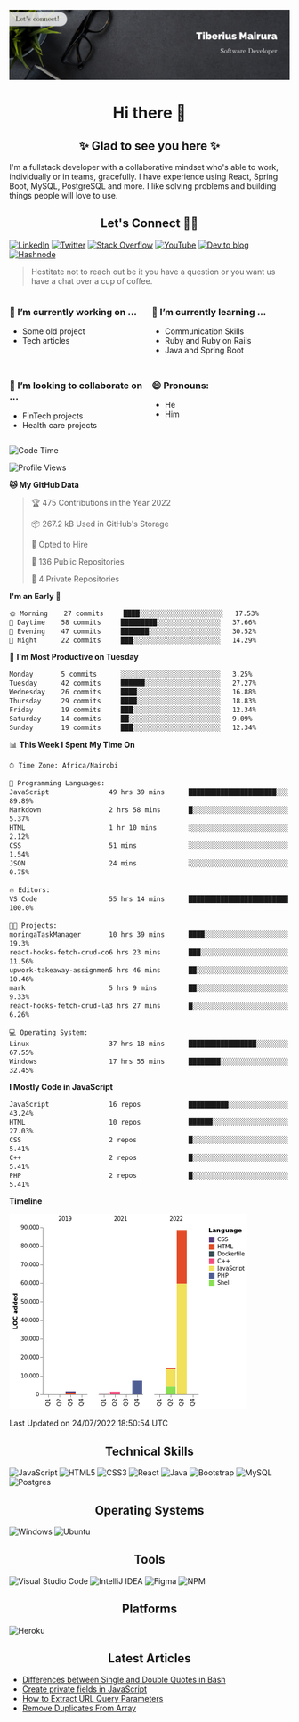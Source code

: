![cover-image](assets/images/banner.jpg)

<h1 align="center">
 Hi there 👋
</h1>

<h2 align="center"> ✨ Glad to see you here ✨ </h2>

I'm a fullstack developer with a collaborative mindset who's able to work, individually or in teams, gracefully. I have experience using React, Spring Boot, MySQL, PostgreSQL and more. I like solving problems and building things people will love to use.

<h2 align="center"> Let's Connect 🤝🏾 </h2>

[![LinkedIn](https://img.shields.io/badge/linkedin-%230077B5.svg?style=for-the-badge&logo=linkedin&logoColor=white)](https://www.linkedin.com/in/tiberius-mairura/) [![Twitter](https://img.shields.io/badge/Twitter-%231DA1F2.svg?style=for-the-badge&logo=Twitter&logoColor=white)](https://twitter.com/hermit_tiberius) [![Stack Overflow](https://img.shields.io/badge/-Stackoverflow-FE7A16?style=for-the-badge&logo=stack-overflow&logoColor=white)](https://stackoverflow.com/users/11869442/tiberius) [![YouTube](https://img.shields.io/badge/YouTube-%23FF0000.svg?style=for-the-badge&logo=YouTube&logoColor=white)](https://www.youtube.com/channel/UCEyv3oMzvLUv6tGs9KD_S_A) [![Dev.to blog](https://img.shields.io/badge/dev.to-0A0A0A?style=for-the-badge&logo=dev.to&logoColor=white)](https://dev.to/hermitex) [![Hashnode](https://img.shields.io/badge/Hashnode-2962FF?style=for-the-badge&logo=hashnode&logoColor=white)](https://hashnode.com/@hermitex)

> Hestitate not to reach out be it you have a question or you want us have a chat over a cup of coffee.

<div style="display: grid; gap: 0.5rem; grid-template-columns: repeat(2, 1fr);">

<div>

<h3>🔭  I’m currently working on ...</h3>

- Some old project
- Tech articles

</div>

<div>

<h3>🌱 I’m currently learning ...</h3>

- Communication Skills
- Ruby and Ruby on Rails
- Java and Spring Boot

</div>

<div>
<h3>👯 I’m looking to collaborate on ...</h3>

- FinTech projects
- Health care projects

</div>

<div>
<h3>😄 Pronouns:</h3>

- He
- Him
  
</div>

</div>

<!--START_SECTION:waka-->
![Code Time](http://img.shields.io/badge/Code%20Time-0%20secs-blue)

![Profile Views](http://img.shields.io/badge/Profile%20Views-24-blue)

**🐱 My GitHub Data** 

> 🏆 475 Contributions in the Year 2022
 > 
> 📦 267.2 kB Used in GitHub's Storage 
 > 
> 💼 Opted to Hire
 > 
> 📜 136 Public Repositories 
 > 
> 🔑 4 Private Repositories  
 > 
**I'm an Early 🐤** 

```text
🌞 Morning    27 commits     ████░░░░░░░░░░░░░░░░░░░░░   17.53% 
🌆 Daytime    58 commits     █████████░░░░░░░░░░░░░░░░   37.66% 
🌃 Evening    47 commits     ███████░░░░░░░░░░░░░░░░░░   30.52% 
🌙 Night      22 commits     ███░░░░░░░░░░░░░░░░░░░░░░   14.29%

```
📅 **I'm Most Productive on Tuesday** 

```text
Monday       5 commits      ░░░░░░░░░░░░░░░░░░░░░░░░░   3.25% 
Tuesday      42 commits     ██████░░░░░░░░░░░░░░░░░░░   27.27% 
Wednesday    26 commits     ████░░░░░░░░░░░░░░░░░░░░░   16.88% 
Thursday     29 commits     ████░░░░░░░░░░░░░░░░░░░░░   18.83% 
Friday       19 commits     ███░░░░░░░░░░░░░░░░░░░░░░   12.34% 
Saturday     14 commits     ██░░░░░░░░░░░░░░░░░░░░░░░   9.09% 
Sunday       19 commits     ███░░░░░░░░░░░░░░░░░░░░░░   12.34%

```


📊 **This Week I Spent My Time On** 

```text
⌚︎ Time Zone: Africa/Nairobi

💬 Programming Languages: 
JavaScript               49 hrs 39 mins      ██████████████████████░░░   89.89% 
Markdown                 2 hrs 58 mins       █░░░░░░░░░░░░░░░░░░░░░░░░   5.37% 
HTML                     1 hr 10 mins        ░░░░░░░░░░░░░░░░░░░░░░░░░   2.12% 
CSS                      51 mins             ░░░░░░░░░░░░░░░░░░░░░░░░░   1.54% 
JSON                     24 mins             ░░░░░░░░░░░░░░░░░░░░░░░░░   0.75%

🔥 Editors: 
VS Code                  55 hrs 14 mins      █████████████████████████   100.0%

🐱‍💻 Projects: 
moringaTaskManager       10 hrs 39 mins      ████░░░░░░░░░░░░░░░░░░░░░   19.3% 
react-hooks-fetch-crud-co6 hrs 23 mins       ███░░░░░░░░░░░░░░░░░░░░░░   11.56% 
upwork-takeaway-assignmen5 hrs 46 mins       ██░░░░░░░░░░░░░░░░░░░░░░░   10.46% 
mark                     5 hrs 9 mins        ██░░░░░░░░░░░░░░░░░░░░░░░   9.33% 
react-hooks-fetch-crud-la3 hrs 27 mins       █░░░░░░░░░░░░░░░░░░░░░░░░   6.26%

💻 Operating System: 
Linux                    37 hrs 18 mins      █████████████████░░░░░░░░   67.55% 
Windows                  17 hrs 55 mins      ████████░░░░░░░░░░░░░░░░░   32.45%

```

**I Mostly Code in JavaScript** 

```text
JavaScript               16 repos            ██████████░░░░░░░░░░░░░░░   43.24% 
HTML                     10 repos            ██████░░░░░░░░░░░░░░░░░░░   27.03% 
CSS                      2 repos             █░░░░░░░░░░░░░░░░░░░░░░░░   5.41% 
C++                      2 repos             █░░░░░░░░░░░░░░░░░░░░░░░░   5.41% 
PHP                      2 repos             █░░░░░░░░░░░░░░░░░░░░░░░░   5.41%

```


**Timeline**

![Chart not found](https://raw.githubusercontent.com/hermitex/hermitex/main/charts/bar_graph.png) 


 Last Updated on 24/07/2022 18:50:54 UTC
<!--END_SECTION:waka-->

<h2 align="center"> Technical Skills </h2>

![JavaScript](https://img.shields.io/badge/javascript-%23323330.svg?style=for-the-badge&logo=javascript&logoColor=%23F7DF1E) ![HTML5](https://img.shields.io/badge/html5-%23E34F26.svg?style=for-the-badge&logo=html5&logoColor=white) ![CSS3](https://img.shields.io/badge/css3-%231572B6.svg?style=for-the-badge&logo=css3&logoColor=white) ![React](https://img.shields.io/badge/react-%2320232a.svg?style=for-the-badge&logo=react&logoColor=%2361DAFB) ![Java](https://img.shields.io/badge/java-%23ED8B00.svg?style=for-the-badge&logo=java&logoColor=white) ![Bootstrap](https://img.shields.io/badge/bootstrap-%23563D7C.svg?style=for-the-badge&logo=bootstrap&logoColor=white) ![MySQL](https://img.shields.io/badge/mysql-%2300f.svg?style=for-the-badge&logo=mysql&logoColor=white) ![Postgres](https://img.shields.io/badge/postgres-%23316192.svg?style=for-the-badge&logo=postgresql&logoColor=white)

<h2 align="center"> Operating Systems </h2>

![Windows](https://img.shields.io/badge/Windows-0078D6?style=for-the-badge&logo=windows&logoColor=white) ![Ubuntu](https://img.shields.io/badge/Ubuntu-E95420?style=for-the-badge&logo=ubuntu&logoColor=white)

<h2 align="center"> Tools </h2>

![Visual Studio Code](https://img.shields.io/badge/Visual%20Studio%20Code-0078d7.svg?style=for-the-badge&logo=visual-studio-code&logoColor=white) ![IntelliJ IDEA](https://img.shields.io/badge/IntelliJIDEA-000000.svg?style=for-the-badge&logo=intellij-idea&logoColor=white) ![Figma](https://img.shields.io/badge/figma-%23F24E1E.svg?style=for-the-badge&logo=figma&logoColor=white) ![NPM](https://img.shields.io/badge/NPM-%23000000.svg?style=for-the-badge&logo=npm&logoColor=white)

<h2 align="center"> Platforms </h2>

![Heroku](https://img.shields.io/badge/heroku-%23430098.svg?style=for-the-badge&logo=heroku&logoColor=white)

 <h2 align="center">Latest Articles </h2>

- [Differences between Single and Double Quotes in Bash](https://dev.to/hermitex/differences-between-single-and-double-quotes-in-bash-3eog)
- [Create private fields in JavaScript](https://dev.to/hermitex/create-private-fields-in-javascript-3ean)
- [How to Extract URL Query Parameters](https://dev.to/hermitex/how-to-extract-url-search-parameters-4k58)
- [Remove Duplicates From Array](https://dev.to/hermitex/remove-duplicates-from-array-1d6h)
